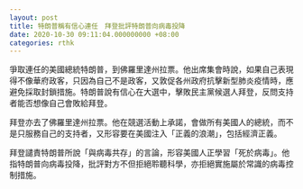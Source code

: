 ```yaml
---
layout: post
title: 特朗普稱有信心連任　拜登批評特朗普向病毒投降
date: 2020-10-30 09:11:04.000000000 +08:00
categories: rthk
---
```


爭取連任的美國總統特朗普，到佛羅里達州拉票。他出席集會時說，如果自己表現得不像華府政客，只因為自己不是政客，又敦促各州政府抗擊新型肺炎疫情時，應避免採取封鎖措施。特朗普說有信心在大選中，擊敗民主黨候選人拜登，反問支持者能否想像自己會敗給拜登。

拜登亦去了佛羅里達州拉票。他在競選活動上承諾，會做所有美國人的總統，而不是只服務自己的支持者，又形容要在美國注入「正義的浪潮」，包括經濟正義。

拜登譴責特朗普所說「與病毒共存」的言論，形容美國人正學習「死於病毒」。他指特朗普向病毒投降，批評對方不但拒絕聆聽科學，亦拒絕實施屬於常識的病毒控制措施。
